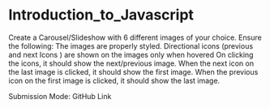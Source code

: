 # Introduction_to_Javascript

Create a Carousel/Slideshow with 6 different images of  your choice. Ensure the following:
The images are properly styled.
Directional icons (previous and next Icons ) are shown on the images only when hovered
On clicking the icons, it should show the next/previous image. 
When the next icon on the last image is clicked, it should show the first image.
When the previous icon on the first image is clicked, it should show the last image. 

Submission Mode: GitHub Link
